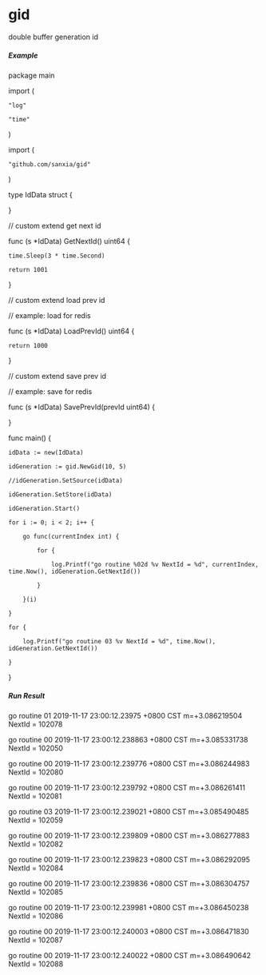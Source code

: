 # gid
double buffer generation id

##### Example 

package main

import (

    "log"

    "time"
)

import (

    "github.com/sanxia/gid"

)

type IdData struct {

}

// custom extend get next id 

func (s *IdData) GetNextId() uint64 {

    time.Sleep(3 * time.Second)

    return 1001
}

// custom extend load prev id 

// example: load for redis

func (s *IdData) LoadPrevId() uint64 {

    return 1000

}

// custom extend save prev id 

// example: save for redis

func (s *IdData) SavePrevId(prevId uint64) {

}

func main() {

    idData := new(IdData)

    idGeneration := gid.NewGid(10, 5)

    //idGeneration.SetSource(idData)

    idGeneration.SetStore(idData)

    idGeneration.Start()

    for i := 0; i < 2; i++ {

        go func(currentIndex int) {

            for {

                log.Printf("go routine %02d %v NextId = %d", currentIndex, time.Now(), idGeneration.GetNextId())

            }

        }(i)

    }

    for {

        log.Printf("go routine 03 %v NextId = %d", time.Now(), idGeneration.GetNextId())

    }

}

##### Run Result

go routine 01 2019-11-17 23:00:12.23975 +0800 CST m=+3.086219504 NextId = 102078

go routine 00 2019-11-17 23:00:12.238863 +0800 CST m=+3.085331738 NextId = 102050

go routine 00 2019-11-17 23:00:12.239776 +0800 CST m=+3.086244983 NextId = 102080

go routine 00 2019-11-17 23:00:12.239792 +0800 CST m=+3.086261411 NextId = 102081

go routine 03 2019-11-17 23:00:12.239021 +0800 CST m=+3.085490485 NextId = 102059

go routine 00 2019-11-17 23:00:12.239809 +0800 CST m=+3.086277883 NextId = 102082

go routine 00 2019-11-17 23:00:12.239823 +0800 CST m=+3.086292095 NextId = 102084

go routine 00 2019-11-17 23:00:12.239836 +0800 CST m=+3.086304757 NextId = 102085

go routine 00 2019-11-17 23:00:12.239981 +0800 CST m=+3.086450238 NextId = 102086

go routine 00 2019-11-17 23:00:12.240003 +0800 CST m=+3.086471830 NextId = 102087

go routine 00 2019-11-17 23:00:12.240022 +0800 CST m=+3.086490642 NextId = 102088





